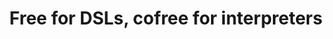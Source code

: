 ---
title: Free for DSLs, cofree for interpreters
url: http://dlaing.org/cofun/posts/free_and_cofree.html
authors:
- Dave Liang
type: article
tags:
- cofree comonads
- comonads
- free monads
doHaskell-type: blog post
dohaskell-year: 2015
---